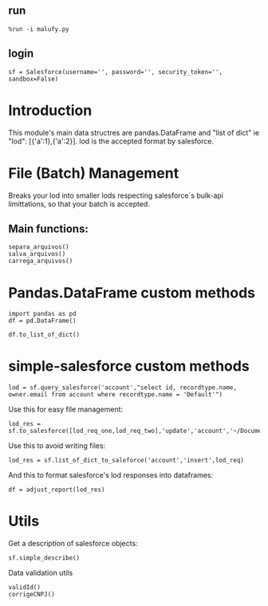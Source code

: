 ## run
```
%run -i malufy.py
```
## login
```
sf = Salesforce(username='', password='', security_token='', sandbox=False)
```

# Introduction
This module's main data structres are pandas.DataFrame and "list of dict" ie "lod": [{'a':1},{'a':2}]. lod is the accepted format by salesforce. 

# File (Batch) Management
Breaks your lod into smaller lods respecting salesforce´s bulk-api limittations, so that your batch is accepted. 

## Main functions:

```
separa_arquivos()
salva_arquivos()
carrega_arquivos()

``` 
# Pandas.DataFrame custom methods

```
import pandas as pd
df = pd.DataFrame()

df.to_list_of_dict()
```

# simple-salesforce custom methods

```
lod = sf.query_salesforce('account',"select id, recordtype.name, owner.email from account where recordtype.name = 'Default'")

```
Use this for easy file management:
```
lod_res = sf.to_salesforce([lod_req_one,lod_req_two],'update','account','~/Documents/')
``` 
Use this to avoid writing files:
```
lod_res = sf.list_of_dict_to_saleforce('account','insert',lod_req)
```
And this to format salesforce's lod responses into dataframes:
```
df = adjust_report(lod_res)
```

# Utils

Get a description of salesforce objects:
```
sf.simple_describe()
```

Data validation utils
```
validId()
corrigeCNPJ()
```
